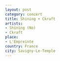 ```yaml
---
layout: post
category: concert
title: Shining + Ckraft
artists: 
- Shining (No)
- Ckraft
place: 
- L'Empreinte
country: France
city: Savigny-Le-Temple
---
```


